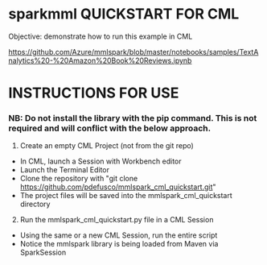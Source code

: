 # sparkmml QUICKSTART FOR CML

Objective: demonstrate how to run this example in CML

https://github.com/Azure/mmlspark/blob/master/notebooks/samples/TextAnalytics%20-%20Amazon%20Book%20Reviews.ipynb

# INSTRUCTIONS FOR USE

### NB: Do not install the library with the pip command. This is not required and will conflict with the below approach.

1. Create an empty CML Project (not from the git repo)

- In CML, launch a Session with Workbench editor 
- Launch the Terminal Editor
- Clone the repository with "git clone https://github.com/pdefusco/mmlspark_cml_quickstart.git"
- The project files will be saved into the mmlspark_cml_quickstart directory

2. Run the mmlspark_cml_quickstart.py file in a CML Session

- Using the same or a new CML Session, run the entire script
- Notice the mmlspark library is being loaded from Maven via SparkSession
